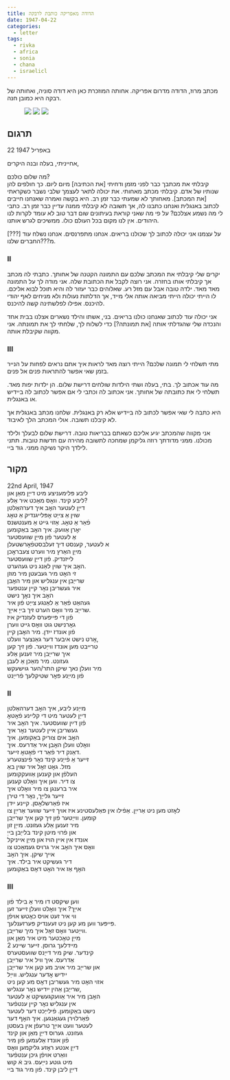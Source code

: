 ```yaml
---
title: הדודה מאפריקה כותבת לרבקה
date: 1947-04-22
categories:
  - letter
tags:
  - rivka
  - africa
  - sonia
  - chana
  - israelicl
---
```


מכתב מרוז, הדודה מדרום אפריקה.
אחותה המוזכרת כאן היא דודה סוניה, ואחותה של רבקה היא כמובן חנה.

<figure class="half">
    <a  href="/pupko-papers/assets/images/1947-04-22-rose-1.jpg">
    <img src="/pupko-papers/assets/images/1947-04-22-rose-1.jpg"></a>
    <a  href="/pupko-papers/assets/images/1947-04-22-rose-2.jpg">
    <img src="/pupko-papers/assets/images/1947-04-22-rose-2.jpg"></a>
    <a  href="/pupko-papers/assets/images/1947-04-22-rose-3.jpg">
    <img src="/pupko-papers/assets/images/1947-04-22-rose-3.jpg"></a>
</figure>

## תרגום
22 באפריל 1947

אחייניתי, בעלה ובנה היקרים,

מה שלום כולכם?  
קיבלתי את מכתבך כבר לפני מזמן ודחיתי [את הכתיבה] מיום ליום. כך חולפים להן שנותיו של אדם.
קיבלתי מכתב מאחותי. את יכולה לתאר לעצמך שלבי נשבר כשקראתי [את המכתב]. מאחותך
לא שמעתי כבר זמן רב. היא בקשה ואמרה שאנחנו חייבים לכתוב באנגלית ואנחנו כתבנו
לה, אך תשובה לא קיבלתי ממנה עדיין כבר זמן רב.
כתבי לי מה נשמע אצלכם? על פי מה שאני קוראת בעיתונים שום דבר טוב לא עומד לקרות לנו
היהודים. אין לנו מקום בכל העולם כולו. ממשיכים לגרש אותנו.

על עצמנו אני יכולה לכתוב לך שכולנו בריאים. אנחנו מתפרנסים. אנחנו נשלח עוד [???]
מ???החברים שלנו.

### II
יקרים שלי קיבלתי את המכתב שלכם עם התמונה הקטנה של אחותך. כתבתי לה מכתב אך קיבלתי
אותו בחזרה. אני רוצה לקבל את הכתובת שלה. אני מודה לך על התמונה מאד מאד. ילדה טובה
אבל עם מזל רע.  שאלוהים כבר יעזור לה והיא תוכל לבוא אליכם. לו הייתי יכולה הייתי מביאה
אותה אלי מייד, אך הדלתות נעולות ולא מניחים לאף יהודי להיכנס. אפילו לפלשתינה קשה
להיכנס.

אני יכולה עוד לכתוב שאנחנו כולנו בריאים. בני, אשתו והילד נשארים אצלנו בבית אחד והנכדה
שלי שהגדלתי אותה [את תמונתה?] כדי לשלוח לך, שלחתי לך את תמונתה. אני מקווה שקיבלת 
אותה.

### III
מתי תשלחי לי תמונה שלכם? הייתי רוצה מאד לראות איך אתם נראים לפחות על הנייר בזמן
שאי אפשר להתראות פנים אל פנים.

מה עוד אכתוב לך. בתי, בעלה ושתי הילדות שולחים דרישת שלום. הן ילדות יפות מאד.
תשלחי לי את כתובתה של אחותך. אני אכתוב לה וכתבי לי אם אפשר לכתוב לה ביידיש או
באנגלית.

היא כתבה לי שאי אפשר לכתוב לה ביידיש אלא רק באנגלית. שלחנו מכתב באנגלית אך לא קיבלנו
תשובה. אולי המכתב הלך לאיבוד.

אני מקווה שהמכתב יגיע אליכם כשאתם בבריאות טובה. דרישת
שלום לבעלך ולילד מכולנו. ממני מדודתך רוזה גליקמן שמחכה לתשובה מהירה עם חדשות
טובות. תתני לילדך היקר נשיקה ממני.  גוד ביי.

## מקור

22nd April, 1947  
ליבע פּלימעניצע מיט דייַן מאַן און  
ליבע קינד. וואׇס מאַכט איר אַלע?  
דייַן לעטער האׇב איך דערהאַלטן  
שוין אַ צייַט אׇפּלייגנדיק אַ טאׇג  
פֿאַר אַ טאׇג. אַזוי גייט אַ מענטשנס  
יאׇרן אַוועק. איך האׇב באַקומען  
אַ לעטער פֿון מייַן שוועסטער  
א לעטער, קענסט דיך זעלבסטפֿאׇרשטעלן  
מייַן האַרץ מיר ווערט צעבראׇכן  
לייזנדיק. פֿון דייַן שוועסטער  
האׇב איך שוין לאַנג ניט געהערט.  
זי האׇט מיר געבעטן מיר מוזן  
שרייַבן אין ענגליש און מיר האׇבן  
איר געשריבן נאׇר קיין ענטפער  
האׇב איך נאׇך נישט  
געהאַט פֿאַר אַ לאַנגע צייַט פֿון איר  
שרייַב מיר וואׇס הערט זיך בייַ אייַך.  
פֿון די פּייפּערס לעזנדיק איז  
גאׇרנישט גוט וואׇס גייט ווערן  
פֿון אונדז ייִדן.  מיר האׇבן קיין  
אׇרט נישט איבער דער גאַנצער וועלט,  
טרייבט מען אונדז ווייַטער.   פֿון זיך קען  
איך שרייַבן מיר זענען אַלע  
געזונט. מיר מאַכן אַ לעבן  
מיר וועלן נאך שיקן התר/הער גוישעקש  
פֿון מייַנע פּאׇר שטיקלעך פֿרייַנט  
### II  
מייַנע ליבע, איך האׇב דערהאַלטן  
דייַן לעטער מיט די קליינע פֿאׇטאׇ  
פֿון דײַן שוועסטער. איך האׇב איר  
געשריבן איין לעטער נאׇר איך  
האׇב אים צוריק באַקומען. איך  
וואׇלט וועלן האׇבן איר אַדרעס. איך  
דאַנק דיר פֿאַר די פֿאׇטאׇ זייער.  
זייער אַ פֿייַנע קינד נאׇר פֿינצטערע  
מזל. גאׇט זאׇל איר שוין באַ  
העלפֿן און קענען אַוועקקומען  
צו דיר. ווען איך וואׇלט קענען  
איר ברענגן צו מיר וואׇלט איך  
זייער גלייַך, נאׇר די טירן  
איז פֿאַרשלאׇסן. קיינע  ייִדן  
לאׇזט מען ניט אַרייַן. אַפֿילו אין פּאַלעסטינע איז אויך זייער שווער אַרייַן צו  
קומען.   ווייַטער פֿון זיך קען איך שרייַבן  
מיר זענען אַלע געזונט. מייַן זון  
און פֿרוי מיטן קינד בלייַבן בייַ  
אונדז אין איין הויז  און  מייַן אייניקל  
וואׇס איך האׇב איר גרויס געמאַכט צו  
אייך שיקן. איך האׇב  
 דיר געשיקט איר בילד.  איך  
האׇף אַז איר האׇט דאׇס באַקומען  
### III  
ווען שיקסט דו מיר אַ בילד פֿון  
אייַך? איך וואׇלט וועלן זייער זען  
ווי איר זעט אויס כאׇטש אויפֿן  
פּייפּער  ווען מע קען ניט זעענדיק פּערזענלעך.  
ווייַטער וואׇס זאׇל איך מיך שרייַבן.  
מייַן טאׇכטער מיט איר מאַן און  
2 מיידלעך גרוסן. זייער שיינע  
קינדער. שיק מיר דייַנס שוועסטערס  
אַדרעס. איך וויל איר שרייַבן  
און שרייַב מיר אויב מע קען איר שרייַבן  
ייִדיש  אׇדער ענגליש. ווייַל  
אזוי האׇט מיר געשריבן דאׇס מע קען ניט  
שרייַבן אַהין ייִדיש נאׇר ענגליש,  
האׇבן מיר איר אַוועקגעשיקט אַ לעטער  
אין ענגליש נאׇר קיין ענטפֿער  
נישט באַקומען. פֿילייַכט דער לעטער  
פֿאַרלוירן געגאַנגען. איך האׇף דער  
לעטער וועט אייַך טרעפֿן אין בעסטן  
געזונט. גערוס דייַן מאַן און קינד  
פֿון אונדז אַלעמען  פֿון מיר  
דייַן אנטע ראׇזע גליקמען  וואׇס  
וואַרט אויפֿן גיכן ענטפֿער  
מיט גוטע נייַעס.  גיב אֿ קוש  
דייַן ליבן קינד. פֿון מיר גוד ביי  
